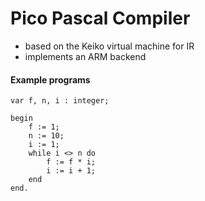 # Pico Pascal Compiler
- based on the Keiko virtual machine for IR
- implements an ARM backend

#### Example programs

```
var f, n, i : integer;

begin
    f := 1;
    n := 10;
    i := 1;
    while i <> n do
        f := f * i;
        i := i + 1;
    end
end.
```

